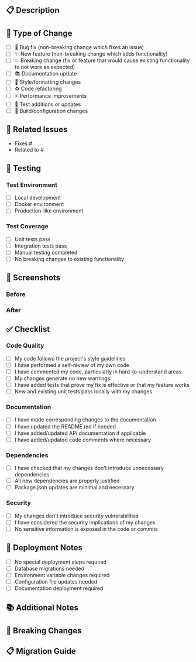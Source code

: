 ## 📋 Description
<!-- Provide a brief description of your changes -->

## 🎯 Type of Change
<!-- Check the relevant option -->
- [ ] 🐛 Bug fix (non-breaking change which fixes an issue)
- [ ] ✨ New feature (non-breaking change which adds functionality)
- [ ] 💥 Breaking change (fix or feature that would cause existing functionality to not work as expected)
- [ ] 📚 Documentation update
- [ ] 🎨 Style/formatting changes
- [ ] ♻️ Code refactoring
- [ ] ⚡ Performance improvements
- [ ] 🧪 Test additions or updates
- [ ] 🔧 Build/configuration changes

## 🔗 Related Issues
<!-- Link to related issues, e.g., "Fixes #123" or "Closes #456" -->
- Fixes #
- Related to #

## 🧪 Testing
<!-- Describe the tests you ran and how to reproduce them -->

### Test Environment
- [ ] Local development
- [ ] Docker environment
- [ ] Production-like environment

### Test Coverage
- [ ] Unit tests pass
- [ ] Integration tests pass
- [ ] Manual testing completed
- [ ] No breaking changes to existing functionality

## 📸 Screenshots
<!-- If applicable, add screenshots to demonstrate the changes -->

### Before
<!-- Screenshot or description of current behavior -->

### After
<!-- Screenshot or description of new behavior -->

## ✅ Checklist
<!-- Check all that apply -->

### Code Quality
- [ ] My code follows the project's style guidelines
- [ ] I have performed a self-review of my own code
- [ ] I have commented my code, particularly in hard-to-understand areas
- [ ] My changes generate no new warnings
- [ ] I have added tests that prove my fix is effective or that my feature works
- [ ] New and existing unit tests pass locally with my changes

### Documentation
- [ ] I have made corresponding changes to the documentation
- [ ] I have updated the README.md if needed
- [ ] I have added/updated API documentation if applicable
- [ ] I have added/updated code comments where necessary

### Dependencies
- [ ] I have checked that my changes don't introduce unnecessary dependencies
- [ ] All new dependencies are properly justified
- [ ] Package.json updates are minimal and necessary

### Security
- [ ] My changes don't introduce security vulnerabilities
- [ ] I have considered the security implications of my changes
- [ ] No sensitive information is exposed in the code or commits

## 🚀 Deployment Notes
<!-- Any special considerations for deployment -->
- [ ] No special deployment steps required
- [ ] Database migrations needed
- [ ] Environment variable changes required
- [ ] Configuration file updates needed
- [ ] Documentation deployment required

## 📚 Additional Notes
<!-- Add any additional notes, concerns, or implementation details -->

## 🔄 Breaking Changes
<!-- If this is a breaking change, describe what breaks and how users should adapt -->

## 📋 Migration Guide
<!-- If applicable, provide migration steps for users updating from previous versions -->
